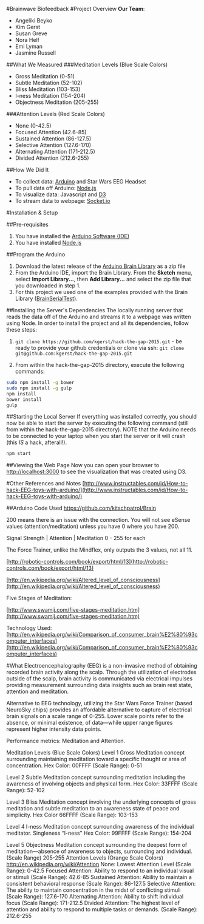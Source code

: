 
#Brainwave Biofeedback
#Project Overview
**Our Team**:

- Angeliki Beyko
- Kim Gerst
- Susan Greve
- Nora Helf
- Emi Lyman
- Jasmine Russell

##What We Measured
###Meditation Levels (Blue Scale Colors)

- Gross Meditation (0-51)
- Subtle Meditation (52-102)
- Bliss Meditation (103-153)
- I-ness Meditation (154-204)
- Objectness Meditation (205-255)

###Attention Levels (Red Scale Colors)

- None (0-42.5)
- Focused Attention (42.6-85)
- Sustained Attention (86-127.5)
- Selective Attention (127.6-170)
- Alternating Attention (171-212.5)
- Divided Attention (212.6-255)

##How We Did It

- To collect data: [Arduino](http://www.arduino.cc/) and Star Wars EEG Headset
- To pull data off Arduino: [Node.js](https://nodejs.org/)
- To visualize data: Javascript and [D3](http://d3js.org/)
- To stream data to webpage: [Socket.io](http://socket.io/)

#Installation & Setup

##Pre-requisites
1. You have installed the [Arduino Software (IDE)](https://www.arduino.cc/en/Main/Software)
2. You have installed [Node.js](https://nodejs.org)

##Program the Arduino
1. Download the latest release of the [Arduino Brain Library](https://github.com/kitschpatrol/Brain/releases) as a zip file
2. From the Arduino IDE, import the Brain Library. From the **Sketch** menu, select **Import Library...**, then **Add Library...** and select the zip file that you downloaded in step 1.
3. For this project we used one of the examples provided with the Brain Library ([BrainSerialTest](https://github.com/kitschpatrol/Brain/blob/master/examples/BrainSerialTest/BrainSerialTest.ino)).

##Installing the Server's Dependencies
The locally running server that reads the data off of the Arduino and streams it to a webpage was written using Node. In order to install the project and all its dependencies, follow these steps:

1. `git clone https://github.com/kgerst/hack-the-gap-2015.git` - be ready to provide your github credentials or clone via ssh: `git clone git@github.com:kgerst/hack-the-gap-2015.git`

2. From within the hack-the-gap-2015 directory, execute the following commands: 
```bash
sudo npm install -g bower
sudo npm install -g gulp
npm install
bower install
gulp
```

##Starting the Local Server
If everything was installed correctly, you should now be able to start the server by executing the following command (still from within the hack-the-gap-2015 directory). NOTE that the Arduino needs to be connected to your laptop when you start the server or it will crash (this _IS_ a hack, afterall!).
```bash
npm start
```

##Viewing the Web Page
Now you can open your browser to [http://localhost:3000](http://localhost:3000) to see the visualization that was created using D3.

#Other References and Notes
[http://www.instructables.com/id/How-to-hack-EEG-toys-with-arduino/](http://www.instructables.com/id/How-to-hack-EEG-toys-with-arduino/)

##Arduino Code Used
https://github.com/kitschpatrol/Brain

200 means there is an issue with the connection. You will not see eSense values (attention/meditation) unless you have 0 where you have 200.

Signal Strength | Attention | Meditation
0 - 255 for each

The Force Trainer, unlike the Mindflex, only outputs the 3 values, not all 11.

[http://robotic-controls.com/book/export/html/13](http://robotic-controls.com/book/export/html/13)

[http://en.wikipedia.org/wiki/Altered_level_of_consciousness](http://en.wikipedia.org/wiki/Altered_level_of_consciousness)

Five Stages of Meditation:

[http://www.swamij.com/five-stages-meditation.htm](http://www.swamij.com/five-stages-meditation.htm)

Technology Used:
[http://en.wikipedia.org/wiki/Comparison_of_consumer_brain%E2%80%93computer_interfaces](http://en.wikipedia.org/wiki/Comparison_of_consumer_brain%E2%80%93computer_interfaces)

#What
Electroencephalography (EEG) is a non-invasive method of obtaining recorded brain activity along the scalp. Through the utilization of electrodes outside of the scalp, brain activity is communicated via electrical impulses providing measurement surrounding data insights such as brain rest state, attention and meditation.  
 
Alternative to EEG technology, utilizing the Star Wars Force Trainer (based NeuroSky chips) provides an affordable alternative to capture of electrical brain signals on a scale range of 0-255. Lower scale points refer to the absence, or minimal existence, of data—while upper range figures represent higher intensity data points.
 
Performance metrics: Meditation and Attention.
 
Meditation Levels (Blue Scale Colors)
Level 1 Gross Meditation concept surrounding maintaining meditation toward a specific thought or area of concentration. Hex Color: 00FFFF (Scale Range): 0-51
 
Level 2 Subtle Meditation concept surrounding meditation including the awareness of involving objects and physical form. Hex Color: 33FFFF (Scale Range): 52-102
 
Level 3 Bliss Meditation concept involving the underlying concepts of gross meditation and subtle meditation to an awareness state of peace and simplicity. Hex Color 66FFFF (Scale Range): 103-153
 
Level 4 I-ness Meditation concept surrounding awareness of the individual meditator. Singleness “I-ness” Hex Color: 99FFFF (Scale Range): 154-204
 
Level 5 Objectness Meditation concept surrounding the deepest form of meditation—absence of awareness to objects, surrounding and individual. (Scale Range) 205-255 
Attention Levels (Orange Scale Colors)
http://en.wikipedia.org/wiki/Attention 
None: Lowest Attention Level (Scale Range): 0-42.5
Focused Attention: Ability to respond to an individual visual or stimuli (Scale Range): 42.6-85
Sustained Attention: Ability to maintain a consistent behavioral response (Scale Range): 86-127.5
Selective Attention: The ability to maintain concentration in the midst of conflicting stimuli (Scale Range): 127.6-170
Alternating Attention: Ability to shift individual focus (Scale Range): 171-212.5
Divided Attention: The highest level of attention and ability to respond to multiple tasks or demands. (Scale Range): 212.6-255
